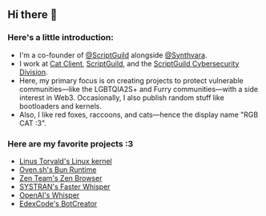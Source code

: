 ## Hi there 👋

### Here's a little introduction:
- I'm a co-founder of [@ScriptGuild](https://github.com/ScriptGuild) alongside [@Synthvara](https://github.com/Synthvara).
- I work at [Cat Client](https://github.com/CatClientMC), [ScriptGuild](https://github.com/ScriptGuild), and the [ScriptGuild Cybersecurity Division](https://github.com/ScriptGuild-CSD).
- Here, my primary focus is on creating projects to protect vulnerable communities&mdash;like the LGBTQIA2S+ and Furry communities&mdash;with a side interest in Web3. Occasionally, I also publish random stuff like bootloaders and kernels.
- Also, I like red foxes, raccoons, and cats&mdash;hence the display name "RGB CAT :3".

### Here are my favorite projects :3
- [Linus Torvald's Linux kernel](https://github.com/torvalds/linux)
- [Oven.sh's Bun Runtime](https://github.com/oven-sh/bun)
- [Zen Team's Zen Browser](https://github.com/zen-browser/desktop)
- [SYSTRAN's Faster Whisper](https://github.com/SYSTRAN/faster-whisper)
- [OpenAI's Whisper](https://github.com/OpenAI/whisper)
- [EdexCode's BotCreator](https://github.com/EdexCode/BotCreator)

<!--
**RGB-CAT/RGB-CAT** is a ✨ _special_ ✨ repository because its `README.md` (this file) appears on your GitHub profile.

Here are some ideas to get you started:

- 🔭 I’m currently working on ...
- 🌱 I’m currently learning ...
- 👯 I’m looking to collaborate on ...
- 🤔 I’m looking for help with ...
- 💬 Ask me about ...
- 📫 How to reach me: ...
- 😄 Pronouns: ...
- ⚡ Fun fact: ...
-->
